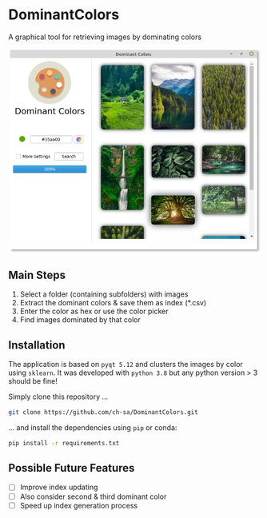 # DominantColors
A graphical tool for retrieving images by dominating colors

![Screenshot of the image viewer](resources/ImageViewer_Screenshot.png)

## Main Steps
1. Select a folder (containing subfolders) with images
2. Extract the dominant colors & save them as index (*.csv)
3. Enter the color as hex or use the color picker
4. Find images dominated by that color

## Installation
The application is based on `pyqt 5.12` and clusters the images by color using `sklearn`. It was developed with `python 3.8` but any python version > 3 should be fine!

Simply clone this repository ...
```bash
git clone https://github.com/ch-sa/DominantColors.git
```

... and install the dependencies using `pip` or conda:
```bash
pip install -r requirements.txt
```

## Possible Future Features
- [ ] Improve index updating
- [ ] Also consider second & third dominant color
- [ ] Speed up index generation process
